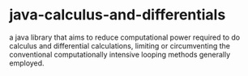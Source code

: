 # java-calculus-and-differentials
a java library that aims to reduce computational power required to do calculus and differential calculations, limiting or circumventing the conventional computationally intensive looping methods generally employed.
